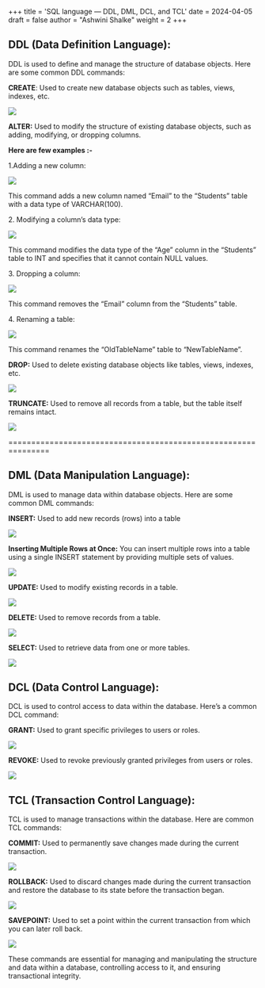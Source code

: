 +++
title = 'SQL language — DDL, DML, DCL, and TCL'
date = 2024-04-05
draft = false
author = "Ashwini Shalke"
weight = 2
+++

## DDL (Data Definition Language):

DDL is used to define and manage the structure of database objects. Here are some common DDL commands:

  

**CREATE**: Used to create new database objects such as tables, views, indexes, etc.

![](https://miro.medium.com/v2/resize:fit:1400/1*Mf9vT1po8ze3gWy8_zHVdw.png)

**ALTER:** Used to modify the structure of existing database objects, such as adding, modifying, or dropping columns.

**Here are few examples :-**

1.Adding a new column:

![](https://miro.medium.com/v2/resize:fit:1400/1*_St1Rak7m7KLCe4icjAkAg.png)

This command adds a new column named “Email” to the “Students” table with a data type of VARCHAR(100).

2\. Modifying a column’s data type:

![](https://miro.medium.com/v2/resize:fit:1400/1*pwv2wfs-Ac9M3l1d3NisrQ.png)

This command modifies the data type of the “Age” column in the “Students” table to INT and specifies that it cannot contain NULL values.

3\. Dropping a column:

![](https://miro.medium.com/v2/resize:fit:1400/1*rlVAOnh6HCNZviy6uofBbg.png)

This command removes the “Email” column from the “Students” table.

4\. Renaming a table:

![](https://miro.medium.com/v2/resize:fit:1400/1*wQNJddQxy2ig_eNlMgflnA.png)

This command renames the “OldTableName” table to “NewTableName”.

**DROP:** Used to delete existing database objects like tables, views, indexes, etc.

![](https://miro.medium.com/v2/resize:fit:1400/1*Kcx2oN6JauFZJiyxQWE5HA.png)

**TRUNCATE:** Used to remove all records from a table, but the table itself remains intact.

![](https://miro.medium.com/v2/resize:fit:1400/1*SW0iCaA7IXPA_7tzdoSw4A.png)

\===============================================================

## DML (Data Manipulation Language):

DML is used to manage data within database objects. Here are some common DML commands:

  

**INSERT:** Used to add new records (rows) into a table

![](https://miro.medium.com/v2/resize:fit:1400/1*0Vz9rvChheOS2o147QVoWQ.png)

**Inserting Multiple Rows at Once:** You can insert multiple rows into a table using a single INSERT statement by providing multiple sets of values.

![](https://miro.medium.com/v2/resize:fit:1400/1*jfGgIHJXz_dW6ZPvDJDQ0Q.png)

**UPDATE:** Used to modify existing records in a table.

![](https://miro.medium.com/v2/resize:fit:1400/1*1YmpmEBKgO8l-Q0zjqqxDQ.png)

**DELETE:** Used to remove records from a table.

![](https://miro.medium.com/v2/resize:fit:1400/1*WLH6m70fMbbTHsaXqTKvzQ.png)

**SELECT:** Used to retrieve data from one or more tables.

![](https://miro.medium.com/v2/resize:fit:1400/1*f-oj-LQ4axCbg-QLbfxegA.png)

## DCL (Data Control Language):

DCL is used to control access to data within the database. Here’s a common DCL command:

  

**GRANT:** Used to grant specific privileges to users or roles.

![](https://miro.medium.com/v2/resize:fit:1400/1*UG0tvR8Yx7Bt2ngqyn7mdQ.png)

**REVOKE:** Used to revoke previously granted privileges from users or roles.

![](https://miro.medium.com/v2/resize:fit:1400/1*WjyzpBcAn7GoOCCS6zTU0Q.png)

## TCL (Transaction Control Language):

TCL is used to manage transactions within the database. Here are common TCL commands:

  

**COMMIT:** Used to permanently save changes made during the current transaction.

![](https://miro.medium.com/v2/resize:fit:1400/1*xSzFsov45nmDzrjJFI5utw.png)

**ROLLBACK:** Used to discard changes made during the current transaction and restore the database to its state before the transaction began.

![](https://miro.medium.com/v2/resize:fit:1400/1*UHA3a-xXUKEXUBnwYhB8Rw.png)

**SAVEPOINT:** Used to set a point within the current transaction from which you can later roll back.

![](https://miro.medium.com/v2/resize:fit:1400/1*EMkGSbkRFp_cF41Ljk9Oxw.png)

These commands are essential for managing and manipulating the structure and data within a database, controlling access to it, and ensuring transactional integrity.